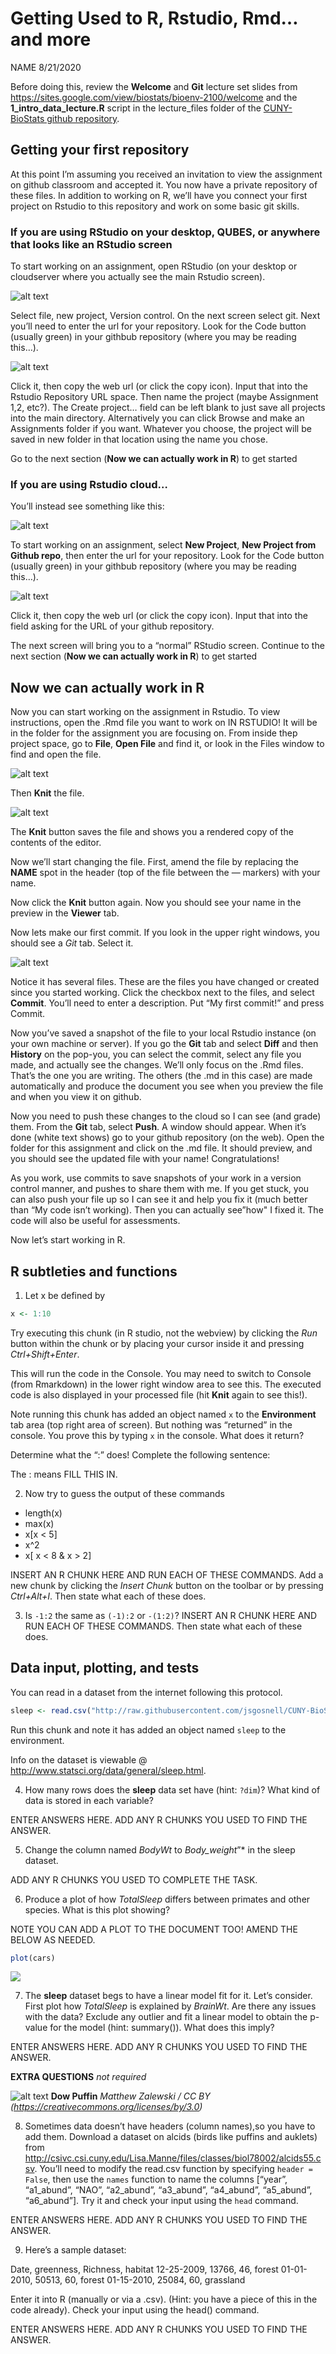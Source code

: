 Getting Used to R, Rstudio, Rmd…and more
================
NAME
8/21/2020

Before doing this, review the **Welcome** and **Git** lecture set slides
from <https://sites.google.com/view/biostats/bioenv-2100/welcome> and
the **1\_intro\_data\_lecture.R** script in the lecture\_files folder of
the [CUNY-BioStats github
repository](https://github.com/jsgosnell/CUNY-BioStats).

## Getting your first repository

At this point I’m assuming you received an invitation to view the
assignment on github classroom and accepted it. You now have a private
repository of these files. In addition to working on R, we’ll have you
connect your first project on Rstudio to this repository and work on
some basic git skills.

### If you are using RStudio on your desktop, QUBES, or anywhere that looks like an RStudio screen

To start working on an assignment, open RStudio (on your desktop or
cloudserver where you actually see the main Rstudio screen).

![alt
text](https://lh3.googleusercontent.com/pw/ACtC-3ddyHNvzmRICUa_CmWQmzbz5jr9aTdo_bs9yH9ZbfUPe2LjS46TYj1FsD7CjhKL3rknFZkui-YecWokRGY03cj8occR5HJN56P5N8KJTCUPgciKCAwD8YHJEKXXOOjH-LI8k1G8p88MGB7d_6ov4EJtQQ=w879-h664-no)

Select file, new project, Version control. On the next screen select
git. Next you’ll need to enter the url for your repository. Look for the
Code button (usually green) in your githbub repository (where you may be
reading this…).

![alt
text](https://lh3.googleusercontent.com/pw/ACtC-3c6iXUxY_YkEQktN9szfL0Jfl3-jJnjfp2dwbMU_NtnOtoCOFzJcpRN1r0X0zCZlH2gtB9JlXz7_WLgXMBAU7a2K_vwTX5taNBBWwSgsO558aqLZEtKmH_cMpwv7ukzYi7R4ffncWbcscAy8sAzBcZ4Ww=w692-h490-no?authuser=0)

Click it, then copy the web url (or click the copy icon). Input that
into the Rstudio Repository URL space. Then name the project (maybe
Assignment 1,2, etc?). The Create project… field can be left blank to
just save all projects into the main directory. Alternatively you can
click Browse and make an Assignments folder if you want. Whatever you
choose, the project will be saved in new folder in that location using
the name you chose.

Go to the next section (**Now we can actually work in R**) to get
started

### If you are using Rstudio cloud…

You’ll instead see something like this:

![alt
text](https://lh3.googleusercontent.com/pw/ACtC-3dVAm8XnMQH9ebnayG0SgBgSewlPFWyJmubIbASefCQ0NKiuZHsQO6eUbzy-Y0LZ6U7KbPkmHCi91tJ4lm7xPs4xf0A3fyMXyMKuzfJ6B2tADIq_NX9GmYRrZS5OuZ6Y1DcCxyzMmmEsV-_DyV9XrLLJA=w1320-h581-no?authuser=0)

To start working on an assignment, select **New Project**, **New Project
from Github repo**, then enter the url for your repository. Look for the
Code button (usually green) in your githbub repository (where you may be
reading this…).

![alt
text](https://lh3.googleusercontent.com/pw/ACtC-3c6iXUxY_YkEQktN9szfL0Jfl3-jJnjfp2dwbMU_NtnOtoCOFzJcpRN1r0X0zCZlH2gtB9JlXz7_WLgXMBAU7a2K_vwTX5taNBBWwSgsO558aqLZEtKmH_cMpwv7ukzYi7R4ffncWbcscAy8sAzBcZ4Ww=w692-h490-no?authuser=0)

Click it, then copy the web url (or click the copy icon). Input that
into the field asking for the URL of your github repository.

The next screen will bring you to a “normal” RStudio screen. Continue to
the next section (**Now we can actually work in R**) to get started

## Now we can actually work in R

Now you can start working on the assignment in Rstudio. To view
instructions, open the .Rmd file you want to work on IN RSTUDIO\! It
will be in the folder for the assignment you are focusing on. From
inside thep project space, go to **File**, **Open File** and find it, or
look in the Files window to find and open the file.

![alt
text](https://lh3.googleusercontent.com/pw/ACtC-3esT_YVFqbmcul63AzkXBGrjK5J6kPBMRZW_mT_JNTG7UstxeT9hInq7dA91xV8-e6DbO77u8YepXb6sO6beUo0OlSWg2fXEBbxwgYTHWo7KkZlSAsVfzgpYiL7QbveqRLjctmUYb3RJninK9jMK4DP9A=w800-h452-no?authuser=0)

Then **Knit** the file.

![alt
text](https://lh3.googleusercontent.com/pw/ACtC-3dlSoGJDHtdGqEBr8L2X-yqZ-08Z95RHUMvaxHqF9EOFcBnqtamYMAWOr75mohUSL_KvWtBTt-u4KrdoHgceHc-sZiViw6l9ZqEQToLIsy6AwvQIQMrJgLbtXfV6gNLDgQvgT3N7aq9pk9-x5ugpegjYA=w378-h109-no)

The **Knit** button saves the file and shows you a rendered copy of the
contents of the editor.

Now we’ll start changing the file. First, amend the file by replacing
the **NAME** spot in the header (top of the file between the — markers)
with your name.

Now click the **Knit** button again. Now you should see your name in the
preview in the **Viewer** tab.

Now lets make our first commit. If you look in the upper right windows,
you should see a *Git* tab. Select it.

![alt
text](https://lh3.googleusercontent.com/pw/ACtC-3cew_BrIh1yE8pXRHanoR8pkhTqwPig8u0_jAgldEbZ2mBpE87uUsToH9HYvOsCCCYYJAfY1vVVAOW5evyBIW7NHpWxiS60QZH-2dM9WZnp96r9x3JcBejVWqRxR7tQP81WuDxzk5nRyzLVWDfRD86fiA=w533-h108-no)

Notice it has several files. These are the files you have changed or
created since you started working. Click the checkbox next to the files,
and select **Commit**. You’ll need to enter a description. Put “My first
commit\!” and press Commit.

Now you’ve saved a snapshot of the file to your local Rstudio instance
(on your own machine or server). If you go the **Git** tab and select
**Diff** and then **History** on the pop-you, you can select the commit,
select any file you made, and actually see the changes. We’ll only focus
on the .Rmd files. That’s the one you are writing. The others (the .md
in this case) are made automatically and produce the document you see
when you preview the file and when you view it on github.

Now you need to push these changes to the cloud so I can see (and grade)
them. From the **Git** tab, select **Push**. A window should appear.
When it’s done (white text shows) go to your github repository (on the
web). Open the folder for this assignment and click on the .md file. It
should preview, and you should see the updated file with your name\!
Congratulations\!

As you work, use commits to save snapshots of your work in a version
control manner, and pushes to share them with me. If you get stuck, you
can also push your file up so I can see it and help you fix it (much
better than “My code isn’t working). Then you can actually see”how" I
fixed it. The code will also be useful for assessments.

Now let’s start working in R.

## R subtleties and functions

1.  Let x be defined by

<!-- end list -->

``` r
x <- 1:10
```

Try executing this chunk (in R studio, not the webview) by clicking the
*Run* button within the chunk or by placing your cursor inside it and
pressing *Ctrl+Shift+Enter*.

This will run the code in the Console. You may need to switch to Console
(from Rmarkdown) in the lower right window area to see this. The
executed code is also displayed in your processed file (hit **Knit**
again to see this\!).

Note running this chunk has added an object named `x` to the
**Environment** tab area (top right area of screen). But nothing was
“returned” in the console. You prove this by typing `x` in the
console. What does it return?

Determine what the “:” does\! Complete the following sentence:

The : means FILL THIS IN.

2.  Now try to guess the output of these commands

<!-- end list -->

  - length(x)
  - max(x)
  - x\[x \< 5\]
  - x^2
  - x\[ x \< 8 & x \> 2\]

INSERT AN R CHUNK HERE AND RUN EACH OF THESE COMMANDS. Add a new chunk
by clicking the *Insert Chunk* button on the toolbar or by pressing
*Ctrl+Alt+I*. Then state what each of these does.

3.  Is `-1:2` the same as `(-1):2` or `-(1:2)`? INSERT AN R CHUNK HERE
    AND RUN EACH OF THESE COMMANDS. Then state what each of these does.

## Data input, plotting, and tests

You can read in a dataset from the internet following this protocol.

``` r
sleep <- read.csv("http://raw.githubusercontent.com/jsgosnell/CUNY-BioStats/master/datasets/sleep.csv")
```

Run this chunk and note it has added an object named `sleep` to the
environment.

Info on the dataset is viewable @
<http://www.statsci.org/data/general/sleep.html>.

4.  How many rows does the **sleep** data set have (hint: `?dim`)? What
    kind of data is stored in each variable?

ENTER ANSWERS HERE. ADD ANY R CHUNKS YOU USED TO FIND THE ANSWER.

5.  Change the column named *BodyWt* to *Body\_weight*”\* in the sleep
    dataset.

ADD ANY R CHUNKS YOU USED TO COMPLETE THE TASK.

6.  Produce a plot of how *TotalSleep* differs between primates and
    other species. What is this plot showing?

NOTE YOU CAN ADD A PLOT TO THE DOCUMENT TOO\! AMEND THE BELOW AS NEEDED.

``` r
plot(cars)
```

![](1.-Getting-Used-to-R_files/figure-gfm/unnamed-chunk-3-1.png)<!-- -->

7.  The **sleep** dataset begs to have a linear model fit for it. Let’s
    consider. First plot how *TotalSleep* is explained by *BrainWt*. Are
    there any issues with the data? Exclude any outlier and fit a linear
    model to obtain the p-value for the model (hint: summary()). What
    does this imply?

ENTER ANSWERS HERE. ADD ANY R CHUNKS YOU USED TO FIND THE ANSWER.

**EXTRA QUESTIONS** *not required*

![alt
text](https://upload.wikimedia.org/wikipedia/commons/9/94/Puffin_Mrkoww.jpg)
**Dow Puffin** *Matthew Zalewski / CC BY
(<https://creativecommons.org/licenses/by/3.0>)*

8.  Sometimes data doesn’t have headers (column names),so you have to
    add them. Download a dataset on alcids (birds like puffins and
    auklets) from
    <http://csivc.csi.cuny.edu/Lisa.Manne/files/classes/biol78002/alcids55.csv>.
    You’ll need to modify the read.csv function by specifying `header =
    False`, then use the `names` function to name the columns \[“year”,
    “a1\_abund”, “NAO”, “a2\_abund”, “a3\_abund”, “a4\_abund”,
    “a5\_abund”, “a6\_abund”\]. Try it and check your input using the
    `head` command.

ENTER ANSWERS HERE. ADD ANY R CHUNKS YOU USED TO FIND THE ANSWER.

9.  Here’s a sample dataset:

Date, greenness, Richness, habitat 12-25-2009, 13766, 46, forest
01-01-2010, 50513, 60, forest 01-15-2010, 25084, 60, grassland

Enter it into R (manually or via a .csv). (Hint: you have a piece of
this in the code already). Check your input using the head() command.

ENTER ANSWERS HERE. ADD ANY R CHUNKS YOU USED TO FIND THE ANSWER.
